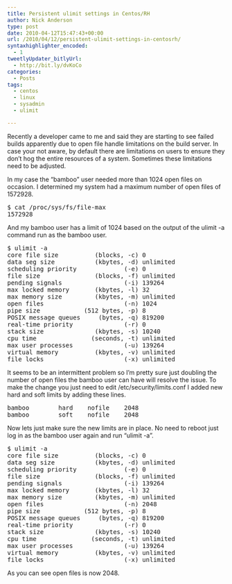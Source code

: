 ```yaml
---
title: Persistent ulimit settings in Centos/RH
author: Nick Anderson
type: post
date: 2010-04-12T15:47:43+00:00
url: /2010/04/12/persistent-ulimit-settings-in-centosrh/
syntaxhighlighter_encoded:
  - 1
tweetlyUpdater_bitlyUrl:
  - http://bit.ly/dvKoCo
categories:
  - Posts
tags:
  - centos
  - linux
  - sysadmin
  - ulimit

---
```

Recently a developer came to me and said they are starting to see failed builds apparently due to open file handle limitations on the build server. In case your not aware, by default there are limitations on users to ensure they don&#8217;t hog the entire resources of a system. Sometimes these limitations need to be adjusted.

In my case the &#8220;bamboo&#8221; user needed more than 1024 open files on occasion. I determined my system had a maximum number of open files of 1572928.

<pre class="brush: bash; title: ; notranslate" title="">$ cat /proc/sys/fs/file-max
1572928
</pre>

And my bamboo user has a limit of 1024 based on the output of the ulimit -a command run as the bamboo user.

<pre class="brush: bash; title: ; notranslate" title="">$ ulimit -a
core file size          (blocks, -c) 0
data seg size           (kbytes, -d) unlimited
scheduling priority             (-e) 0
file size               (blocks, -f) unlimited
pending signals                 (-i) 139264
max locked memory       (kbytes, -l) 32
max memory size         (kbytes, -m) unlimited
open files                      (-n) 1024
pipe size            (512 bytes, -p) 8
POSIX message queues     (bytes, -q) 819200
real-time priority              (-r) 0
stack size              (kbytes, -s) 10240
cpu time               (seconds, -t) unlimited
max user processes              (-u) 139264
virtual memory          (kbytes, -v) unlimited
file locks                      (-x) unlimited
</pre>

It seems to be an intermittent problem so I&#8217;m pretty sure just doubling the number of open files the bamboo user can have will resolve the issue. To make the change you just need to edit /etc/security/limits.conf I added new hard and soft limits by adding these lines.

<pre class="brush: bash; title: ; notranslate" title="">bamboo        hard    nofile    2048
bamboo        soft    nofile    2048
</pre>

Now lets just make sure the new limits are in place. No need to reboot just log in as the bamboo user again and run &#8220;ulimit -a&#8221;.

<pre class="brush: bash; title: ; notranslate" title="">$ ulimit -a
core file size          (blocks, -c) 0
data seg size           (kbytes, -d) unlimited
scheduling priority             (-e) 0
file size               (blocks, -f) unlimited
pending signals                 (-i) 139264
max locked memory       (kbytes, -l) 32
max memory size         (kbytes, -m) unlimited
open files                      (-n) 2048
pipe size            (512 bytes, -p) 8
POSIX message queues     (bytes, -q) 819200
real-time priority              (-r) 0
stack size              (kbytes, -s) 10240
cpu time               (seconds, -t) unlimited
max user processes              (-u) 139264
virtual memory          (kbytes, -v) unlimited
file locks                      (-x) unlimited
</pre>

As you can see open files is now 2048.
